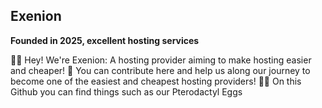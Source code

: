 ## Exenion
**Founded in 2025, excellent hosting services**

🙋‍♀️ Hey! We're Exenion: A hosting provider aiming to make hosting easier and cheaper!
🌈 You can contribute here and help us along our journey to become one of the easiest and cheapest hosting providers!
👩‍💻 On this Github you can find things such as our Pterodactyl Eggs

